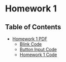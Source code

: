 # Homework 1


## Table of Contents
- [Homework 1 PDF](https://github.com/J0NTrollston/CSCE-336_Embedded_Systems/blob/main/Homework_1/Homework%201.pdf)
    - [Blink Code](https://github.com/J0NTrollston/CSCE-336_Embedded_Systems/blob/main/Homework_1/Blink/Blink.ino)
    - [Button Input Code](https://github.com/J0NTrollston/CSCE-336_Embedded_Systems/blob/main/Homework_1/ButtonInput/ButtonInput.ino)
    - [Homework 1 Code](https://github.com/J0NTrollston/CSCE-336_Embedded_Systems/blob/main/Homework_1/Homework%20code/Homework1.c)

